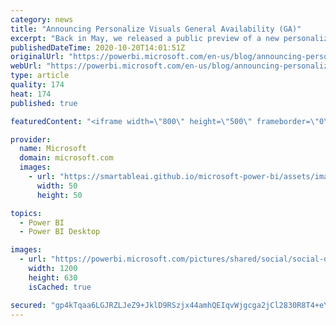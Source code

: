```yaml
---
category: news
title: "Announcing Personalize Visuals General Availability (GA)"
excerpt: "Back in May, we released a public preview of a new personalize visuals experience. With this new capability, you can empower your end-users to explore and personalize visuals all within the consumption view of a report. For example, your end-user can change a measure, a dimension, or the visualization"
publishedDateTime: 2020-10-20T14:01:51Z
originalUrl: "https://powerbi.microsoft.com/en-us/blog/announcing-personalize-visuals-general-availability-ga/"
webUrl: "https://powerbi.microsoft.com/en-us/blog/announcing-personalize-visuals-general-availability-ga/"
type: article
quality: 174
heat: 174
published: true

featuredContent: "<iframe width=\"800\" height=\"500\" frameborder=\"0\" src=\"https://www.youtube.com/embed/LveNuQqV5xk\" allow=\"accelerometer; autoplay; encrypted-media; gyroscope; picture-in-picture\" allowfullscreen></iframe>"

provider:
  name: Microsoft
  domain: microsoft.com
  images:
    - url: "https://smartableai.github.io/microsoft-power-bi/assets/images/organizations/microsoft.com-50x50.jpg"
      width: 50
      height: 50

topics:
  - Power BI
  - Power BI Desktop

images:
  - url: "https://powerbi.microsoft.com/pictures/shared/social/social-default-image.png"
    width: 1200
    height: 630
    isCached: true

secured: "gp4kTqaa6LGJRZLJeZ9+JklD9RSzjx44amhQEIqvWjgcga2jCl2830R8T4+eYuMPtASIm/uU42TIO5C+UXQ5bPKhhqX069ab2TLR2M62RojudfNIfvIRNUuj3c+c4mLDqs0hlFE/a5ca/NVsHMNOKHpgT1jQvmMlPBhKXyLfc1IOsF27QC6TjaibwuzW+XIigqj5C4cU37UF4TouLeMtBy46W80Bzh+/fLrGxhh0Q0hRZU61m9dSkT7kar13BufpDgeM8LTZ6p1jSBADIn8B8Etgk4ONeFby71FFbF+ce5G3ogoDNKBINUEzeUSpC6XrdaUedYagpItDS6jSReJOIWHntkg5p7qdVddB5AHLef4V1CGPzZW2IA8X2s2mWsnSlU1xfKOOZkLRwfnZRyyJ8Vcp3ABzcmeIntoegtcqpFtrZWQsI5mQDJtUE80gYw7hsvcKEdKlNB/TIpxl6FaJIQ==;S1WynTNx80aDDMjx6/g3Mw=="
---
```


